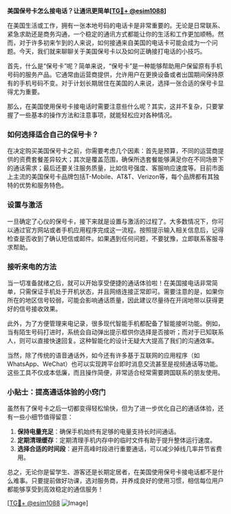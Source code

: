 **美国保号卡怎么接电话？让通讯更简单[[TG💪+ @esim1088](https://t.me/s/esim1088)]**

在美国生活或工作，拥有一张本地号码的电话卡是非常重要的。无论是日常联系、紧急求助还是商务沟通，一个稳定的通讯方式都能让你的生活和工作更加顺畅。然而，对于许多初来乍到的人来说，如何接通来自美国的电话卡可能会成为一个问题。今天，我们就来聊聊关于美国保号卡以及如何正确接打电话的小技巧。

首先，什么是“保号卡”呢？简单来说，“保号卡”是一种能够帮助用户保留原有手机号码的服务产品。它通常由运营商提供，允许用户在更换设备或者出国期间保持原有的手机号码不变。对于计划长期居住在美国的人来说，选择一张合适的保号卡显得尤为重要。

那么，在美国使用保号卡接电话时需要注意些什么呢？其实，这并不复杂，只要掌握了一些基本的操作方法和注意事项，就能轻松应对各种情况。

### 如何选择适合自己的保号卡？

在决定购买美国保号卡之前，你需要考虑几个因素：首先是预算，不同的运营商提供的资费套餐差异较大；其次是覆盖范围，确保所选套餐能够满足你在不同场景下的通话需求；最后还要关注服务质量，比如信号强度、客服响应速度等。目前市面上主流的美国保号卡品牌包括T-Mobile、AT&T、Verizon等，每个品牌都有其独特的优势和服务特色。

### 设置与激活

一旦确定了心仪的保号卡，接下来就是设置与激活的过程了。大多数情况下，你可以通过官方网站或者手机应用程序完成这一流程。按照提示输入相关信息后，记得检查是否收到了确认短信或邮件。如果遇到任何问题，不要犹豫，立即联系客服寻求帮助。

### 接听来电的方法

当一切准备就绪之后，就可以开始享受便捷的通话体验啦！在美国接电话非常简单，只需保证手机处于开机状态，并且网络连接正常即可。需要注意的是，如果你所在的地区信号较弱，可能会影响通话质量，因此建议尽量待在开阔地带以获得更好的信号接收效果。

此外，为了方便管理来电记录，很多现代智能手机都配备了智能接听功能。例如，当有陌生号码打进时，系统会自动弹出提示框供你选择是否接听；而对于已知联系人，则可以直接快速回复。这种智能化的设计无疑大大提高了我们的沟通效率。

当然，除了传统的语音通话外，如今还有许多基于互联网的应用程序（如WhatsApp、WeChat）也可以实现跨平台即时消息交流甚至是视频通话等功能。这些工具不仅成本低廉，而且操作简便，非常适合经常需要跨国联系的朋友使用。

### 小贴士：提高通话体验的小窍门

虽然有了保号卡之后一切都变得轻松愉快，但为了进一步优化自己的通话体验，还有一些小细节值得留意：

1. **保持电量充足**：确保手机始终有足够的电量支持长时间通话。
2. **定期清理缓存**：定期清理手机内存中的临时文件有助于提升整体运行速度。
3. **选择合适的时间段**：避开高峰时段进行重要通话，可以减少掉线几率并节省费用。

总之，无论你是留学生、游客还是长期定居者，在美国使用保号卡接电话都不是什么难事。只要提前做好功课，选对服务商，并养成良好的使用习惯，相信每位用户都能够享受到高效稳定的通信服务！

[[TG💪+ @esim1088](https://t.me/s/esim1088) ![Image](https://i.postimg.cc/4NQfJmqS/Snipaste-2025-05-13-00-14-12.png)]